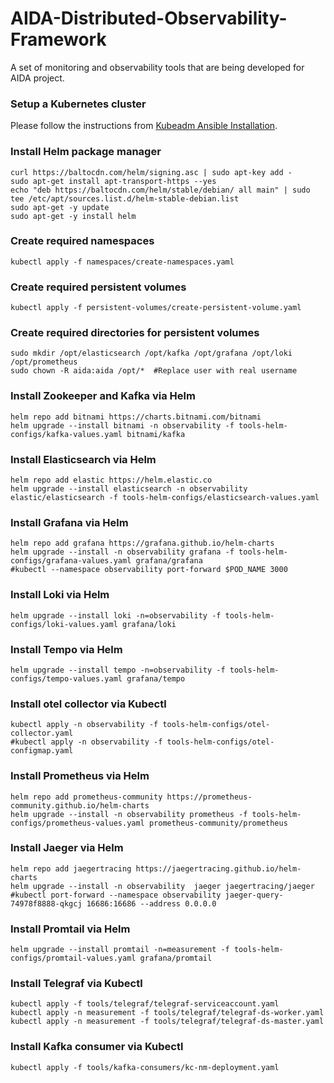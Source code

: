 # AIDA-Distributed-Observability-Framework
A set of monitoring and observability tools that are being developed for AIDA project.

### Setup a Kubernetes cluster
Please follow the instructions from [Kubeadm Ansible Installation](kubernetes/README.md).

### Install Helm package manager
```shell
curl https://baltocdn.com/helm/signing.asc | sudo apt-key add -
sudo apt-get install apt-transport-https --yes
echo "deb https://baltocdn.com/helm/stable/debian/ all main" | sudo tee /etc/apt/sources.list.d/helm-stable-debian.list
sudo apt-get -y update
sudo apt-get -y install helm
```

### Create required namespaces
```shell
kubectl apply -f namespaces/create-namespaces.yaml
```

### Create required persistent volumes
```shell
kubectl apply -f persistent-volumes/create-persistent-volume.yaml 
```

### Create required directories for persistent volumes
```shell
sudo mkdir /opt/elasticsearch /opt/kafka /opt/grafana /opt/loki /opt/prometheus
sudo chown -R aida:aida /opt/*  #Replace user with real username
```

### Install Zookeeper and Kafka via Helm
```shell
helm repo add bitnami https://charts.bitnami.com/bitnami
helm upgrade --install bitnami -n observability -f tools-helm-configs/kafka-values.yaml bitnami/kafka
```

### Install Elasticsearch via Helm
```shell
helm repo add elastic https://helm.elastic.co
helm upgrade --install elasticsearch -n observability elastic/elasticsearch -f tools-helm-configs/elasticsearch-values.yaml
```

### Install Grafana via Helm
```shell
helm repo add grafana https://grafana.github.io/helm-charts
helm upgrade --install -n observability grafana -f tools-helm-configs/grafana-values.yaml grafana/grafana
#kubectl --namespace observability port-forward $POD_NAME 3000
```

### Install Loki via Helm
```shell
helm upgrade --install loki -n=observability -f tools-helm-configs/loki-values.yaml grafana/loki
```

### Install Tempo via Helm
```shell
helm upgrade --install tempo -n=observability -f tools-helm-configs/tempo-values.yaml grafana/tempo
```

### Install otel collector via Kubectl
```shell
kubectl apply -n observability -f tools-helm-configs/otel-collector.yaml
#kubectl apply -n observability -f tools-helm-configs/otel-configmap.yaml
```

### Install Prometheus via Helm
```shell
helm repo add prometheus-community https://prometheus-community.github.io/helm-charts
helm upgrade --install -n observability prometheus -f tools-helm-configs/prometheus-values.yaml prometheus-community/prometheus
```

### Install Jaeger via Helm
````shell
helm repo add jaegertracing https://jaegertracing.github.io/helm-charts
helm upgrade --install -n observability  jaeger jaegertracing/jaeger
#kubectl port-forward --namespace observability jaeger-query-74978f8888-qkgcj 16686:16686 --address 0.0.0.0
````

### Install Promtail via Helm
```shell
helm upgrade --install promtail -n=measurement -f tools-helm-configs/promtail-values.yaml grafana/promtail
```

### Install Telegraf via Kubectl
```shell
kubectl apply -f tools/telegraf/telegraf-serviceaccount.yaml
kubectl apply -n measurement -f tools/telegraf/telegraf-ds-worker.yaml
kubectl apply -n measurement -f tools/telegraf/telegraf-ds-master.yaml
```

### Install Kafka consumer via Kubectl
```shell
kubectl apply -f tools/kafka-consumers/kc-nm-deployment.yaml
```
